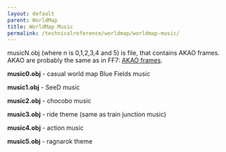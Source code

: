 ```yaml
---
layout: default
parent: WorldMap
title: WorldMap Music
permalink: /technicalreference/worldmap/worldmap-music/
---
```


musicN.obj (where n is 0,1,2,3,4 and 5) is file, that contains AKAO frames. AKAO are probably the same as in FF7: [AKAO frames](../FF7/AKAOframes).

**music0.obj** - casual world map Blue Fields music

**music1.obj** - SeeD music

**music2.obj** - chocobo music

**music3.obj** - ride theme (same as train junction music)

**music4.obj** - action music

**music5.obj** - ragnarok theme
